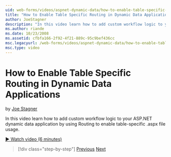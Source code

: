 ```yaml
---
uid: web-forms/videos/aspnet-dynamic-data/how-to-enable-table-specific-routing-in-dynamic-data-applications
title: "How to Enable Table Specific Routing in Dynamic Data Applications | Microsoft Docs"
author: JoeStagner
description: "In this video learn how to add custom workflow logic to your ASP.NET dynamic data application by using Routing to enable table-specific .aspx file usage."
ms.author: riande
ms.date: 10/23/2008
ms.assetid: cfbfa166-2f92-4f21-889c-95c9bef436cc
msc.legacyurl: /web-forms/videos/aspnet-dynamic-data/how-to-enable-table-specific-routing-in-dynamic-data-applications
msc.type: video
---
```

# How to Enable Table Specific Routing in Dynamic Data Applications

by [Joe Stagner](https://github.com/JoeStagner)

In this video learn how to add custom workflow logic to your ASP.NET dynamic data application by using Routing to enable table-specific .aspx file usage.

[&#9654; Watch video (6 minutes)](https://channel9.msdn.com/Blogs/ASP-NET-Site-Videos/how-to-enable-table-specific-routing-in-dynamic-data-applications)

> [!div class="step-by-step"]
> [Previous](enable-in-line-editing-in-aspnet-dynamic-data-applications.md)
> [Next](how-to-use-attribute-validation-in-aspnet-dynamic-data-applications.md)
